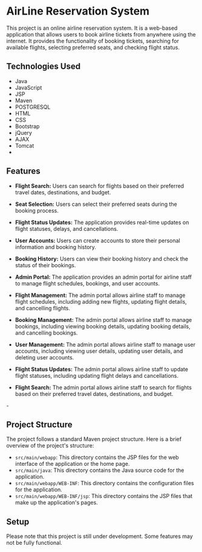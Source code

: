 # AirLine Reservation System

This project is an online airline reservation system. It is a web-based application that allows users to book airline tickets from anywhere using the internet. It provides the functionality of booking tickets, searching for available flights, selecting preferred seats, and checking flight status.

## Technologies Used

- Java
- JavaScript
- JSP
- Maven
- POSTGRESQL
- HTML
- CSS
- Bootstrap
- jQuery
- AJAX
- Tomcat
- 

## Features
- **Flight Search:** Users can search for flights based on their preferred travel dates, destinations, and budget.
- **Seat Selection:** Users can select their preferred seats during the booking process.
- **Flight Status Updates:** The application provides real-time updates on flight statuses, delays, and cancellations.

- **User Accounts:** Users can create accounts to store their personal information and booking history.
- **Booking History:** Users can view their booking history and check the status of their bookings.
- **Admin Portal:** The application provides an admin portal for airline staff to manage flight schedules, bookings, and user accounts.
- **Flight Management:** The admin portal allows airline staff to manage flight schedules, including adding new flights, updating flight details, and cancelling flights.
- **Booking Management:** The admin portal allows airline staff to manage bookings, including viewing booking details, updating booking details, and cancelling bookings.
- **User Management:** The admin portal allows airline staff to manage user accounts, including viewing user details, updating user details, and deleting user accounts.
- **Flight Status Updates:** The admin portal allows airline staff to update flight statuses, including updating flight delays and cancellations.
- **Flight Search:** The admin portal allows airline staff to search for flights based on their preferred travel dates, destinations, and budget.

[//]: # (- **Flight Status Updates:** The admin portal allows airline staff to view real-time updates on flight statuses, delays, and cancellations.)
- 

## Project Structure

The project follows a standard Maven project structure. Here is a brief overview of the project's structure:

- `src/main/webapp`: This directory contains the JSP files for the web interface of the application or the home page.
- `src/main/java`: This directory contains the Java source code for the application.
- `src/main/webapp/WEB-INF`: This directory contains the configuration files for the application.
- `src/main/webapp/WEB-INF/jsp`: This directory contains the JSP files that make up the application's pages.

## Setup

[//]: # (To set up the project on your local machine, follow these steps:)

[//]: # ()
[//]: # (1. Clone the repository to your local machine.)

[//]: # (2. Open the project in your preferred IDE.)

[//]: # (3. Ensure that you have the necessary dependencies installed. These include Java , Maven and database configurations.)

[//]: # (4. Build the project using Maven.)

[//]: # (5. Deploy the project to a Tomcat server.)

[//]: # (6. Run the project.)

Please note that this project is still under development. Some features may not be fully functional.